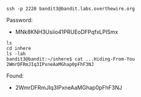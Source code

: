 ```
ssh -p 2220 bandit3@bandit.labs.overthewire.org
```

Password: 
- MNk8KNH3Usiio41PRUEoDFPqfxLPlSmx


```
ls 
cd inhere 
ls -lah 
bandit3@bandit:~/inhere$ cat ...Hiding-From-You
2WmrDFRmJIq3IPxneAaMGhap0pFhF3NJ
```

Found: 
- 2WmrDFRmJIq3IPxneAaMGhap0pFhF3NJ
